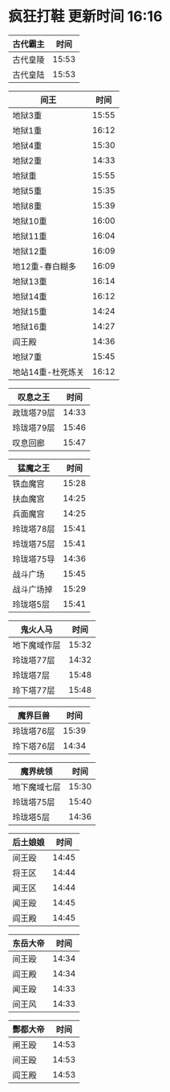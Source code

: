 # 疯狂打鞋 更新时间 16:16

| 古代霸主   | 时间    |
|--------|-------|
| 古代皇陵 | 15:53 |
| 古代皇陆 | 15:53 |

| 间王   | 时间    |
|--------|-------|
| 地狱3重 | 15:55 |
| 地狱1重 | 16:12 |
| 地狱4重 | 15:30 |
| 地狱2重 | 14:33 |
| 地狱重 | 15:55 |
| 地狱5重 | 15:35 |
| 地狱8重 | 15:39 |
| 地狱10重 | 16:00 |
| 地狱11重 | 16:04 |
| 地狱12重 | 16:09 |
| 地12重-春白糊多 | 16:09 |
| 地狱13重 | 16:14 |
| 地狱14重 | 16:12 |
| 地狱15重 | 14:24 |
| 地狱16重 | 14:27 |
| 阎王殿 | 14:36 |
| 地狱7重 | 15:45 |
| 地站14重-杜死炼关 | 16:12 |

| 叹息之王   | 时间    |
|--------|-------|
| 政珑塔79层 | 14:33 |
| 玲珑塔79层 | 15:46 |
| 叹息回廊 | 15:47 |

| 猛魔之王   | 时间    |
|--------|-------|
| 铁血魔宫 | 15:28 |
| 扶血魔宫 | 14:25 |
| 兵面魔宫 | 14:25 |
| 玲珑塔78层 | 15:41 |
| 玲珑塔75层 | 15:41 |
| 玲珑塔75导 | 14:36 |
| 战斗广场 | 15:45 |
| 战斗广场掉 | 15:29 |
| 玲珑塔5层 | 15:41 |

| 鬼火人马   | 时间    |
|--------|-------|
| 地下魔域作层 | 15:32 |
| 玲珑塔77层 | 14:32 |
| 玲珑塔7层 | 15:48 |
| 玲下塔77层 | 15:48 |

| 魔界巨兽   | 时间    |
|--------|-------|
| 玲珑塔76层 | 15:39 |
| 玲下塔76层 | 14:34 |

| 魔界统领   | 时间    |
|--------|-------|
| 地下魔域七层 | 15:30 |
| 玲珑塔75层 | 15:40 |
| 玲珑塔5层 | 14:36 |

| 后土娘娘   | 时间    |
|--------|-------|
| 间王殴 | 14:45 |
| 将王区 | 14:44 |
| 闻王区 | 14:44 |
| 闻王殴 | 14:45 |
| 阎王殿 | 14:45 |

| 东岳大帝   | 时间    |
|--------|-------|
| 间王殴 | 14:34 |
| 阎王殿 | 14:34 |
| 闻王殴 | 14:33 |
| 间王风 | 14:33 |

| 酆都大帝   | 时间    |
|--------|-------|
| 闸王殴 | 14:53 |
| 间王殴 | 14:53 |
| 阎王殿 | 14:53 |